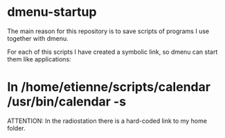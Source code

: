 dmenu-startup
=============

The main reason for this repository is to save scripts of programs I use together with dmenu.

For each of this scripts I have created a symbolic link, so dmenu can start them like applications:
# ln /home/etienne/scripts/calendar /usr/bin/calendar -s

ATTENTION: In the radiostation there is a hard-coded link to my home folder.
